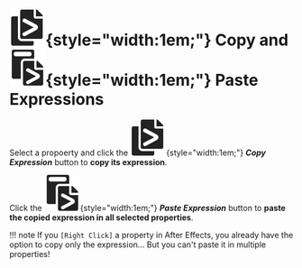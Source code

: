 # ![](../../../img/duik/icons/copy_expression.svg){style="width:1em;"} Copy and ![](../../../img/duik/icons/paste_expression.svg){style="width:1em;"} Paste Expressions

Select a propoerty and click the ![](../../../img/duik/icons/copy_expression.svg){style="width:1em;"} ***Copy Expression*** button to **copy its expression**.

Click the ![](../../../img/duik/icons/paste_expression.svg){style="width:1em;"} ***Paste Expression*** button to **paste the copied expression in all selected properties**.

!!! note
    If you `[Right Click]` a property in After Effects, you already have the option to copy only the expression... But you can't paste it in multiple properties!